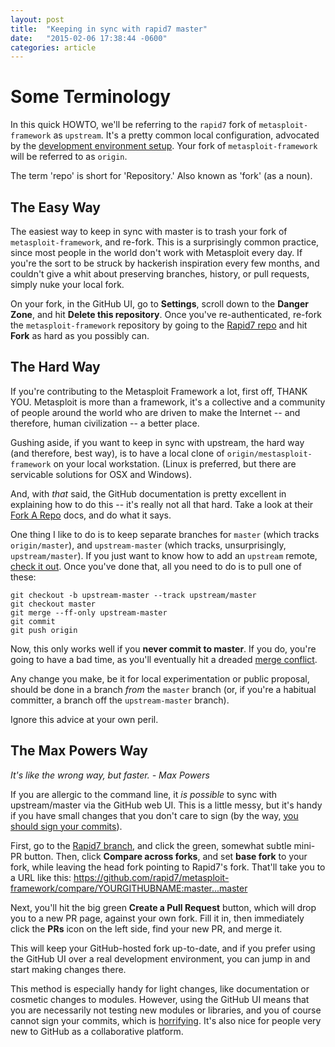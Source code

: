 ```yaml
---
layout: post
title:  "Keeping in sync with rapid7 master"
date:   "2015-02-06 17:38:44 -0600"
categories: article
---
```


# Some Terminology

In this quick HOWTO, we'll be referring to the `rapid7` fork of `metasploit-framework` as `upstream`. It's a pretty common local configuration, advocated by the [development environment setup](http://r-7.co/MSF-DEV). Your fork of `metasploit-framework` will be referred to as `origin`.

The term 'repo' is short for 'Repository.' Also known as 'fork' (as a noun).

## The Easy Way

The easiest way to keep in sync with master is to trash your fork of `metasploit-framework`, and re-fork. This is a surprisingly common practice, since most people in the world don't work with Metasploit every day. If you're the sort to be struck by hackerish inspiration every few months, and couldn't give a whit about preserving branches, history, or pull requests, simply nuke your local fork.

On your fork, in the GitHub UI, go to **Settings**, scroll down to the **Danger Zone**, and hit **Delete this repository**. Once you've re-authenticated, re-fork the `metasploit-framework` repository by going to the [Rapid7 repo](https://github.com/rapid7/metasploit-framework) and hit **Fork** as hard as you possibly can.

## The Hard Way

If you're contributing to the Metasploit Framework a lot, first off, THANK YOU. Metasploit is more than a framework, it's a collective and a community of people around the world who are driven to make the Internet -- and therefore, human civilization -- a better place.

Gushing aside, if you want to keep in sync with upstream, the hard way (and therefore, best way), is to have a local clone of `origin/mestasploit-framework` on your local workstation. (Linux is preferred, but there are servicable solutions for OSX and Windows).

And, with *that* said, the GitHub documentation is pretty excellent in explaining how to do this -- it's really not all that hard. Take a look at their [Fork A Repo](https://help.github.com/articles/fork-a-repo/) docs, and do what it says.

One thing I like to do is to keep separate branches for `master` (which tracks `origin/master`), and `upstream-master` (which tracks, unsurprisingly, `upstream/master`). If you just want to know how to add an `upstream` remote, [check it out](https://help.github.com/articles/configuring-a-remote-for-a-fork/). Once you've done that, all you need to do is to pull one of these:

```
git checkout -b upstream-master --track upstream/master
git checkout master
git merge --ff-only upstream-master
git commit
git push origin
```

Now, this only works well if you **never commit to master**. If you do, you're going to have a bad time, as you'll eventually hit a dreaded [merge conflict](https://help.github.com/articles/resolving-merge-conflicts/).

Any change you make, be it for local experimentation or public proposal, should be done in a branch *from* the `master` branch (or, if you're a habitual committer, a branch off the `upstream-master` branch).

Ignore this advice at your own peril.

## The Max Powers Way

*It's like the wrong way, but faster.*
*- Max Powers*

If you are allergic to the command line, it *is possible* to sync with upstream/master via the GitHub web UI. This is a little messy, but it's handy if you have small changes that you don't care to sign (by the way, [you should sign your commits](http://mikegerwitz.com/papers/git-horror-story)).

First, go to the [Rapid7 branch](https://github.com/rapid7/metasploit-framework), and click the green, somewhat subtle mini-PR button. Then, click **Compare across forks**, and set **base fork** to your fork, while leaving the head fork pointing to Rapid7's fork. That'll take you to a URL like this: https://github.com/rapid7/metasploit-framework/compare/YOURGITHUBNAME:master...master

Next, you'll hit the big green **Create a Pull Request** button, which will drop you to a new PR page, against your own fork. Fill it in, then immediately click the **PRs** icon on the left side, find your new PR, and merge it.

This will keep your GitHub-hosted fork up-to-date, and if you prefer using the GitHub UI over a real development environment, you can jump in and start making changes there.

This method is especially handy for light changes, like documentation or cosmetic changes to modules. However, using the GitHub UI means that you are necessarily not testing new modules or libraries, and you of course cannot sign your commits, which is [horrifying](http://mikegerwitz.com/papers/git-horror-story). It's also nice for people very new to GitHub as a collaborative platform.


